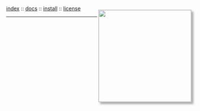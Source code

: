 <div class=wrapper>
<script src="//cdnjs.cloudflare.com/ajax/libs/html5shiv/3.7.3/html5shiv-printshiv.min.js"></script>

<img align=right style=" margin-top: 12px; margin-bottom: 10px; box-shadow: 5px 5px 5px #aaa; border: #CCC 1px solid; margin-right:3px;" width=250 src="../etc/img/shadow.png">
<p>
<a href="index.html">index</a> 
:: <a href="docs.html">docs</a> 
:: <a href="install.html">install</a>  
:: <a href="license.html">license</a>  </p>
<hr>

